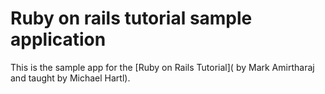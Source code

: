 # Ruby on rails tutorial sample application

This is the sample app for the [Ruby on Rails Tutorial](
by Mark Amirtharaj and taught by Michael Hartl).